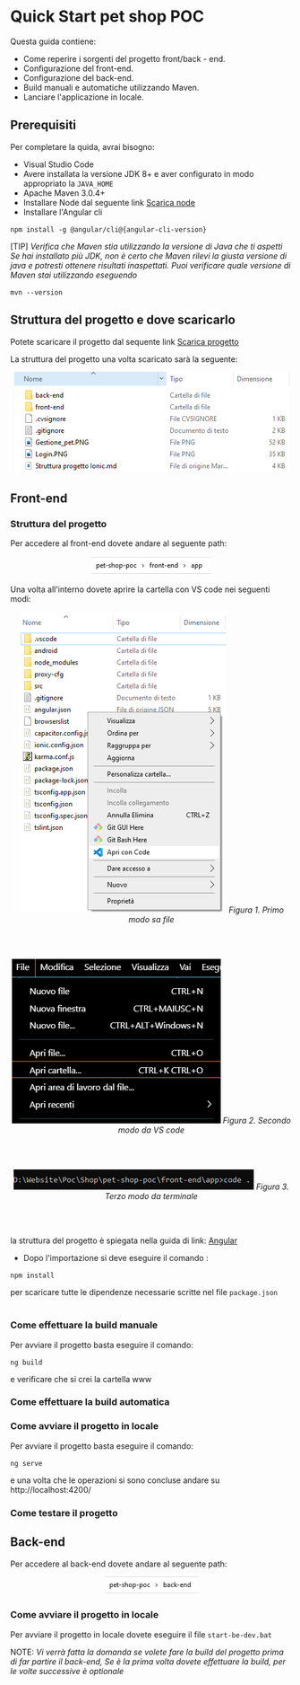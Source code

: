# Quick Start pet shop POC

Questa guida contiene:

* Come reperire i sorgenti del progetto front/back - end.
* Configurazione del front-end.
* Configurazione del back-end.
* Build manuali e automatiche utilizzando Maven.
* Lanciare l'applicazione in locale.

## Prerequisiti

Per completare la quida, avrai bisogno:

* Visual Studio Code
* Avere installata la versione JDK 8+ e aver configurato in modo appropriato la `JAVA_HOME`
* Apache Maven 3.0.4+
* Installare Node dal seguente link [Scarica node](https://nodejs.org/it/download/)
* Installare l'Angular cli
```console
npm install -g @angular/cli@{angular-cli-version}
```

[TIP]
_Verifica che Maven stia utilizzando la versione di Java che ti aspetti
Se hai installato più JDK, non è certo che Maven rilevi la giusta versione di java e potresti ottenere risultati inaspettati.
Puoi verificare quale versione di Maven  stai utilizzando eseguendo_ 

```console
mvn --version
```

## Struttura del progetto e dove scaricarlo

Potete scaricare il progetto dal sequente link [Scarica progetto](https://github.com/Pietrowebsiteitalia96/test-mark-down)

La struttura del progetto una volta scaricato sarà la seguente:

<p style="text-align: center;">
   <img src="./images/struttura.png">
</p>

## Front-end


### Struttura del progetto 

Per accedere al front-end dovete andare al seguente path:

<p style="text-align: center;">
   <img src="./images/percorso-front-end.png">
</p>

Una volta all'interno dovete aprire la cartella con VS code nei seguenti modi:

<p style="text-align: center;">
   <img src="./images/apri-progetto-1-modo.png">
   <em>Figura 1. Primo modo sa file</em>
</p>
<br><br>
<p style="text-align: center;">
   <img src="./images/apri-progetto-2-modo.png">
   <em>Figura 2. Secondo modo da VS code</em>
</p>
<br><br>
<p style="text-align: center;">
   <img src="./images/apri-progetto-3-modo.png">
   <em>Figura 3. Terzo modo da terminale</em>
</p>
<br><br>

la struttura del progetto è spiegata nella guida di link: [Angular](/angular/)

* Dopo l'importazione si deve eseguire il comando :

```console
npm install
```


per scaricare tutte le dipendenze necessarie scritte nel file `package.json`
<br><br>
### Come effettuare la build manuale

Per avviare il progetto basta eseguire il comando: 

```console
ng build
```
e verificare che si crei la cartella www

### Come effettuare la build automatica


### Come avviare il progetto in locale

Per avviare il progetto basta eseguire il comando: 

```console
ng serve
```

e una volta che le operazioni si sono concluse andare su http://localhost:4200/

### Come testare il progetto

## Back-end
Per accedere al back-end dovete andare al seguente path:

<p style="text-align: center;">
   <img src="./images/percorso-back-end.png">
</p>

### Come avviare il progetto in locale

Per avviare il progetto in locale dovete eseguire il file `start-be-dev.bat`

NOTE: _Vi verrà fatta la domanda se volete fare la build del progetto prima di far partire il back-end, Se è la prima volta dovete effettuare la build, per le volte successive è optionale_
